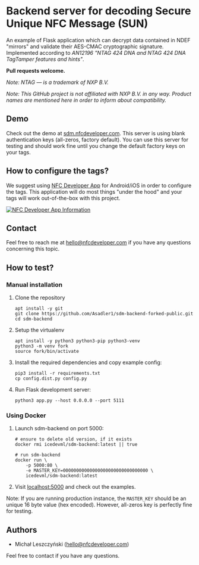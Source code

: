 # Backend server for decoding Secure Unique NFC Message (SUN)

An example of Flask application which can decrypt data contained in NDEF "mirrors" and validate their AES-CMAC cryptographic signature. Implemented according to _AN12196 "NTAG 424 DNA and NTAG 424 DNA TagTamper features and hints"_.

**Pull requests welcome.**

*Note: NTAG — is a trademark of NXP B.V.*

*Note: This GitHub project is not affiliated with NXP B.V. in any way. Product names are mentioned here in order to inform about compatibility.*

## Demo
Check out the demo at [sdm.nfcdeveloper.com](https://sdm.nfcdeveloper.com/). This server is using blank authentication keys (all-zeros, factory default). You can use this server for testing and should work fine until you change the default factory keys on your tags.

## How to configure the tags?
We suggest using [NFC Developer App](https://nfcdeveloper.com/tag-app/tutorial/) for Android/iOS in order to configure the tags. This application will do most things "under the hood" and your tags will work out-of-the-box with this project.

<a href="https://nfcdeveloper.com/tag-app/tutorial/"><img src="https://raw.githubusercontent.com/nfc-developer/sdm-backend/33afbc8ca7abe33326d947610556315e5ba5e842/.github/nfcdeveloperapp-ad.png" title="NFC Developer App Information"></a>

## Contact
Feel free to reach me at hello@nfcdeveloper.com if you have any questions concerning this topic.

## How to test?
### Manual installation
1. Clone the repository
   ```
   apt install -y git
   git clone https://github.com/Asadler1/sdm-backend-forked-public.git
   cd sdm-backend
   ```
2. Setup the virtualenv
   ```
   apt install -y python3 python3-pip python3-venv
   python3 -m venv fork
   source fork/bin/activate
   ```
3. Install the required dependencies and copy example config:
   ```
   pip3 install -r requirements.txt
   cp config.dist.py config.py
   ```
4. Run Flask development server:
   ```
   python3 app.py --host 0.0.0.0 --port 5111

### Using Docker
1. Launch sdm-backend on port 5000:
   ```
   # ensure to delete old version, if it exists
   docker rmi icedevml/sdm-backend:latest || true

   # run sdm-backend
   docker run \
       -p 5000:80 \
       -e MASTER_KEY=00000000000000000000000000000000 \
       icedevml/sdm-backend:latest
   ```
2. Visit [localhost:5000](http://127.0.0.1:5000/) and check out the examples.

Note: If you are running production instance, the `MASTER_KEY` should be an unique 16 byte value (hex encoded). However, all-zeros key is perfectly fine for testing.

## Authors

* Michał Leszczyński (hello@nfcdeveloper.com)

Feel free to contact if you have any questions.
